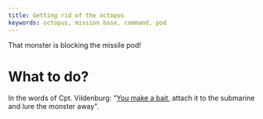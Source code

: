 ```yaml
---
title: Getting rid of the octopus
keywords: octopus, mission base, command, pod
---
```


That monster is blocking the missile pod!

# What to do?
In the words of Cpt. Vildenburg: "[You make a bait](040-bait.md), attach it to the submarine and lure the monster away".
